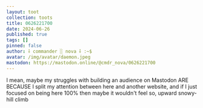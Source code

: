```yaml
---
layout: toot
collection: toots
title: 0626221700
date: 2024-06-26
published: true
tags: []
pinned: false
author: ⸸ commander ░ nova ⸸ :~$
avatar: /img/avatar/daemon.jpeg
mastodon: https://mastodon.online/@cmdr_nova/0626221700
---
```


I mean, maybe my struggles with building an audience on Mastodon ARE BECAUSE I split my attention between here and another website, and if I just focused on being here 100% then maybe it wouldn't feel so, upward snowy-hill climb

